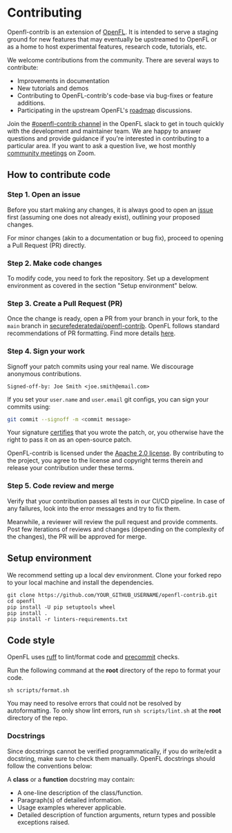 # Contributing
Openfl-contrib is an extension of [OpenFL](https://github.com/securefederatedai/openfl). It is intended to serve a staging ground for new features that may eventually be upstreamed to OpenFL or as a home to host experimental features, research code, tutorials, etc.

We welcome contributions from the community. There are several ways to contribute:
* Improvements in documentation
* New tutorials and demos
* Contributing to OpenFL-contrib's code-base via bug-fixes or feature additions.
* Participating in the upstream OpenFL's [roadmap](https://github.com/securefederatedai/openfl/blob/develop/ROADMAP.md) discussions.

Join the [\#openfl-contrib channel](https://join.slack.com/t/openfl/shared_invite/zt-ovzbohvn-T5fApk05~YS_iZhjJ5yaTw) in the OpenFL slack to get in touch quickly with the development and maintainer team. We are happy to answer questions and provide guidance if you're interested in contributing to a particular area. If you want to ask a question live, we host monthly [community meetings](https://github.com/securefederatedai/openfl#support) on Zoom.



## How to contribute code
### Step 1. Open an issue

Before you start making any changes, it is always good to open an [issue](https://github.com/securefederatedai/openfl-contrib/issues) first (assuming one does not already exist), outlining your proposed changes.

For minor changes (akin to a documentation or bug fix), proceed to opening a Pull Request (PR) directly.

### Step 2. Make code changes

To modify code, you need to fork the repository. Set up a development environment as covered in the section "Setup environment" below.

### Step 3. Create a Pull Request (PR)

Once the change is ready, open a PR from your branch in your fork, to the `main` branch in [securefederatedai/openfl-contrib](https://github.com/securefederatedai/openfl-contrib). OpenFL follows standard recommendations of PR formatting. Find more details [here](https://github.blog/2015-01-21-how-to-write-the-perfect-pull-request/).

### Step 4. Sign your work

Signoff your patch commits using your real name. We discourage anonymous contributions.

    Signed-off-by: Joe Smith <joe.smith@email.com>

If you set your `user.name` and `user.email` git configs, you can sign your commits using:
```bash
git commit --signoff -m <commit message>
```

Your signature [certifies](http://developercertificate.org/) that you wrote the patch, or, you otherwise have the right to pass it on as an open-source patch.

OpenFL-contrib is licensed under the [Apache 2.0 license](https://github.com/securefederatedai/openfl-contrib/blob/main/LICENSE). By contributing to the project, you agree to the license and copyright terms therein and release your contribution under these terms.

### Step 5. Code review and merge

Verify that your contribution passes all tests in our CI/CD pipeline. In case of any failures, look into the error messages and try to fix them.

Meanwhile, a reviewer will review the pull request and provide comments. Post few iterations of
reviews and changes (depending on the complexity of the changes), the PR will be approved for merge.

## Setup environment

We recommend setting up a local dev environment. Clone your forked repo to your local machine and install the dependencies.

```shell
git clone https://github.com/YOUR_GITHUB_USERNAME/openfl-contrib.git
cd openfl
pip install -U pip setuptools wheel
pip install .
pip install -r linters-requirements.txt
```

## Code style

OpenFL uses [ruff](https://github.com/astral-sh/ruff) to lint/format code and [precommit](https://pre-commit.com/) checks.

Run the following command at the **root** directory of the repo to format your code.

```
sh scripts/format.sh
```
You may need to resolve errors that could not be resolved by autoformatting. To only show lint errors, run `sh scripts/lint.sh` at the **root** directory of the repo.

### Docstrings
Since docstrings cannot be verified programmatically, if you do write/edit a docstring, make sure to check them manually. OpenFL docstrings should follow the conventions below:

A **class** or a **function** docstring may contain:
* A one-line description of the class/function.
* Paragraph(s) of detailed information.
* Usage examples wherever applicable.
* Detailed description of function arguments, return types and possible exceptions raised.